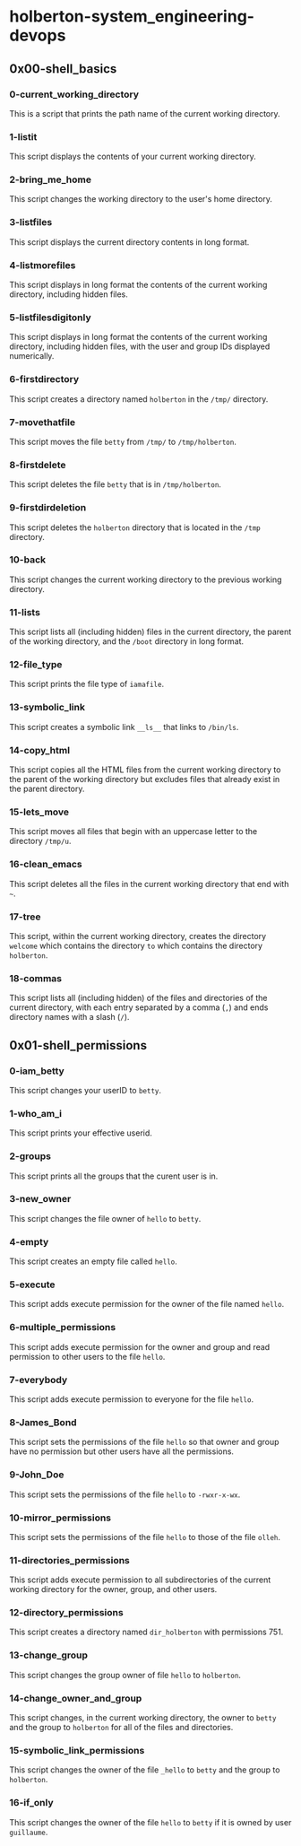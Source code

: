 # holberton-system_engineering-devops
## 0x00-shell_basics
### 0-current_working_directory 
This is a script that prints the path name of the current working directory. 
### 1-listit
This script displays the contents of your current working directory. 
### 2-bring_me_home
This script changes the working directory to the user's home directory. 
### 3-listfiles
This script displays the current directory contents in long format. 
### 4-listmorefiles
This script displays in long format the contents of the current working directory, including hidden files. 
### 5-listfilesdigitonly
This script displays in long format the contents of the current working directory, including hidden files, with the user and group IDs displayed numerically. 
### 6-firstdirectory
This script creates a directory named `holberton` in the `/tmp/` directory. 
### 7-movethatfile
This script moves the file `betty` from `/tmp/` to `/tmp/holberton`. 
### 8-firstdelete
This script deletes the file `betty` that is in `/tmp/holberton`. 
### 9-firstdirdeletion
This script deletes the `holberton` directory that is located in the `/tmp` directory. 
### 10-back
This script changes the current working directory to the previous working directory. 
### 11-lists
This script lists all (including hidden) files in the current directory, the parent of the working directory, and the `/boot` directory in long format. 
### 12-file_type
This script prints the file type of `iamafile`. 
### 13-symbolic_link
This script creates a symbolic link `__ls__` that links to `/bin/ls`. 
### 14-copy_html
This script copies all the HTML files from the current working directory to the parent of the working directory but excludes files that already exist in the parent directory. 
### 15-lets_move
This script moves all files that begin with an uppercase letter to the directory `/tmp/u`. 
### 16-clean_emacs
This script deletes all the files in the current working directory that end with `~`. 
### 17-tree
This script, within the current working directory, creates the directory `welcome` which contains the directory `to` which contains the directory `holberton`. 
### 18-commas
This script lists all (including hidden) of the files and directories of the current directory, with each entry separated by a comma (`,`) and ends directory names with a slash (`/`). 
## 0x01-shell_permissions
### 0-iam_betty
This script changes your userID to `betty`.
### 1-who_am_i
This script prints your effective userid. 
### 2-groups
This script prints all the groups that the curent user is in.
### 3-new_owner
This script changes the file owner of `hello` to `betty`. 
### 4-empty
This script creates an empty file called `hello`.
### 5-execute
This script adds execute permission for the owner of the file named `hello`.
### 6-multiple_permissions
This script adds execute permission for the owner and group and read permission to other users to the file `hello`. 
### 7-everybody
This script adds execute permission to everyone for the file `hello`. 
### 8-James_Bond
This script sets the permissions of the file `hello` so that owner and group have no permission but other users have all the permissions. 
### 9-John_Doe
This script sets the permissions of the file `hello` to `-rwxr-x-wx`. 
### 10-mirror_permissions
This script sets the permissions of the file `hello` to those of the file `olleh`. 
### 11-directories_permissions
This script adds execute permission to all subdirectories of the current working directory for the owner, group, and other users. 
### 12-directory_permissions
This script creates a directory named `dir_holberton` with permissions 751. 
### 13-change_group
This script changes the group owner of file `hello` to `holberton`. 
### 14-change_owner_and_group
This script changes, in the current working directory, the owner to `betty` and the group to `holberton` for all of the files and directories. 
### 15-symbolic_link_permissions
This script changes the owner of the file `_hello` to `betty` and the group to `holberton`.
### 16-if_only
This script changes the owner of the file `hello` to `betty` if it is owned by user `guillaume`. 
